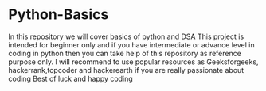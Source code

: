 # Python-Basics
In this repository we will cover basics of python and DSA
This project is intended for beginner only and if you have intermediate or advance level in coding in python then you can take help of this repository as reference purpose only.
I will recommend to use popular resources as Geeksforgeeks, hackerrank,topcoder and hackerearth if you are really passionate about coding
Best of luck and happy coding 
